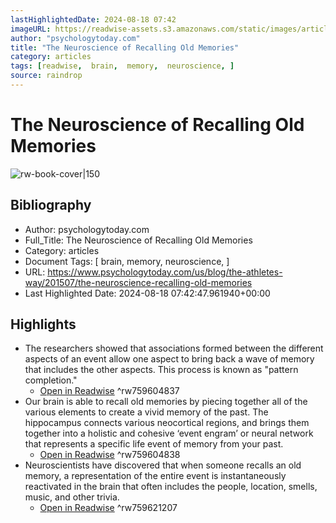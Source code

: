 ```yaml
---
lastHighlightedDate: 2024-08-18 07:42
imageURL: https://readwise-assets.s3.amazonaws.com/static/images/article2.74d541386bbf.png
author: "psychologytoday.com"
title: "The Neuroscience of Recalling Old Memories"
category: articles
tags: [readwise,  brain,  memory,  neuroscience, ]
source: raindrop
---
```

# The Neuroscience of Recalling Old Memories

![rw-book-cover|150](https://readwise-assets.s3.amazonaws.com/static/images/article2.74d541386bbf.png)

## Bibliography
- Author: psychologytoday.com
- Full_Title: The Neuroscience of Recalling Old Memories
- Category: articles
- Document Tags: [ brain,  memory,  neuroscience, ]
- URL: https://www.psychologytoday.com/us/blog/the-athletes-way/201507/the-neuroscience-recalling-old-memories
- Last Highlighted Date: 2024-08-18 07:42:47.961940+00:00

## Highlights
- The researchers showed that associations formed between the different aspects of an event allow one aspect to bring back a wave of memory that includes the other aspects. This process is known as "pattern completion."
    - [Open in Readwise](https://readwise.io/open/759604837)
^rw759604837
- Our brain is able to recall old memories by piecing together all of the various elements to create a vivid memory of the past. The hippocampus connects various neocortical regions, and brings them together into a holistic and cohesive ‘event engram’ or neural network that represents a specific life event of memory from your past.
    - [Open in Readwise](https://readwise.io/open/759604838)
^rw759604838
- Neuroscientists have discovered that when someone recalls an old memory, a representation of the entire event is instantaneously reactivated in the brain that often includes the people, location, smells, music, and other trivia.
    - [Open in Readwise](https://readwise.io/open/759621207)
^rw759621207


